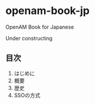 # openam-book-jp
OpenAM Book for Japanese

Under constructing

## 目次

1. はじめに
2. 概要
3. 歴史
4. SSOの方式
